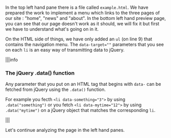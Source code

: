 In the top left hand pane there is a file called `example.html`. We have prepared the work to implement a menu which links to the three pages of our site : "home", "news" and "about". In the bottom left hand preview page, you can see that our page doesn't work as it should, we will fix it but first we have to understand what's going on in it.

On the HTML side of things, we have only added an `ul` (on line 9) that contains the navigation menu. The `data-target=""` parameters that you see on each `li` is an easy way of transmitting data to jQuery.

|||info

### The jQuery .data() function

Any parameter that you put on an HTML tag that begins with `data-` can be fetched from jQuery using the `.data()` function.

For example you fecth `<li data-something="3">` by using `.data("something")` or you fetch `<li data-mytime="12">` by using `.data("mytime")` on a jQuery object that matches the corresponding `li`.

|||

Let's continue analyzing the page in the left hand panes.